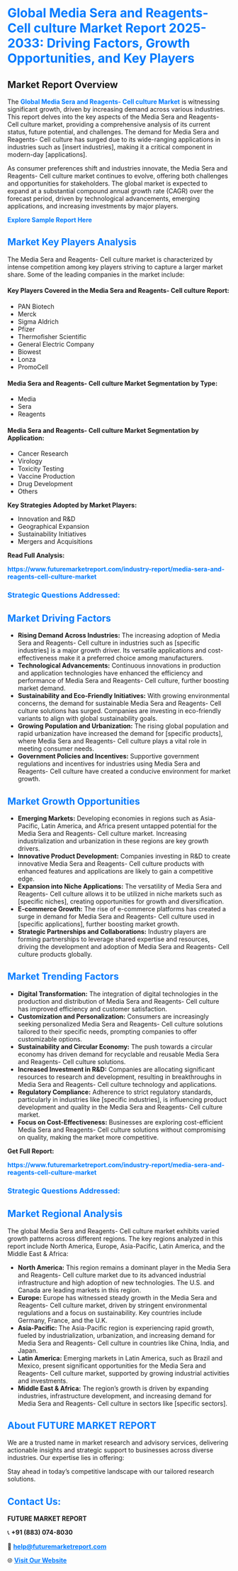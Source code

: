 <h1 style="color: #007BFF;">Global Media Sera and Reagents- Cell culture Market Report 2025-2033: Driving Factors, Growth Opportunities, and Key Players</h1>

<section id="overview">
<h2>Market Report Overview</h2>
<p>The <a href="https://www.futuremarketreport.com/industry-report/media-sera-and-reagents-cell-culture-market" style="color: #007BFF; text-decoration: none;"><strong>Global Media Sera and Reagents- Cell culture Market</strong></a> is witnessing significant growth, driven by increasing demand across various industries. This report delves into the key aspects of the Media Sera and Reagents- Cell culture market, providing a comprehensive analysis of its current status, future potential, and challenges. The demand for Media Sera and Reagents- Cell culture has surged due to its wide-ranging applications in industries such as [insert industries], making it a critical component in modern-day [applications].</p>
<p>As consumer preferences shift and industries innovate, the Media Sera and Reagents- Cell culture market continues to evolve, offering both challenges and opportunities for stakeholders. The global market is expected to expand at a substantial compound annual growth rate (CAGR) over the forecast period, driven by technological advancements, emerging applications, and increasing investments by major players.</p>
</section>

<section id="overview">
<p><a href="https://www.futuremarketreport.com/request-sample/reportId=63628" style="color: #007BFF; text-decoration: none;"><strong>Explore Sample Report Here</strong></a></p>
</section>

<section id="key-players">
<h2 style="color: #007BFF;">Market Key Players Analysis</h2>
<p>The Media Sera and Reagents- Cell culture market is characterized by intense competition among key players striving to capture a larger market share. Some of the leading companies in the market include:</p>
<h4>Key Players Covered in the Media Sera and Reagents- Cell culture Report:</h4>
<ul><li>PAN Biotech</li><li>Merck</li><li>Sigma Aldrich</li><li>Pfizer</li><li>Thermofisher Scientific</li><li>General Electric Company</li><li>Biowest</li><li>Lonza</li><li>PromoCell</li></ul>
<h4>Media Sera and Reagents- Cell culture Market Segmentation by Type:</h4>
<ul><li>Media</li><li>Sera</li><li>Reagents</li></ul>

<h4>Media Sera and Reagents- Cell culture Market Segmentation by Application:</h4>
<ul><li>Cancer Research</li><li>Virology</li><li>Toxicity Testing</li><li>Vaccine Production</li><li>Drug Development</li><li>Others</li></ul>
<p><strong>Key Strategies Adopted by Market Players:</strong></p>
<ul>
<li>Innovation and R&D</li>
<li>Geographical Expansion</li>
<li>Sustainability Initiatives</li>
<li>Mergers and Acquisitions</li>
</ul>
</section>

<section>
<p><strong>Read Full Analysis: </strong></p><a href="https://www.futuremarketreport.com/industry-report/media-sera-and-reagents-cell-culture-market" style="color: #007BFF; text-decoration: none;"><strong>https://www.futuremarketreport.com/industry-report/media-sera-and-reagents-cell-culture-market</strong></a>
<h3 style="color: #007BFF;">Strategic Questions Addressed:</h3>
</section>

<section id="driving-factors">
<h2 style="color: #007BFF;">Market Driving Factors</h2>
<ul>
<li><strong>Rising Demand Across Industries:</strong> The increasing adoption of Media Sera and Reagents- Cell culture in industries such as [specific industries] is a major growth driver. Its versatile applications and cost-effectiveness make it a preferred choice among manufacturers.</li>
<li><strong>Technological Advancements:</strong> Continuous innovations in production and application technologies have enhanced the efficiency and performance of Media Sera and Reagents- Cell culture, further boosting market demand.</li>
<li><strong>Sustainability and Eco-Friendly Initiatives:</strong> With growing environmental concerns, the demand for sustainable Media Sera and Reagents- Cell culture solutions has surged. Companies are investing in eco-friendly variants to align with global sustainability goals.</li>
<li><strong>Growing Population and Urbanization:</strong> The rising global population and rapid urbanization have increased the demand for [specific products], where Media Sera and Reagents- Cell culture plays a vital role in meeting consumer needs.</li>
<li><strong>Government Policies and Incentives:</strong> Supportive government regulations and incentives for industries using Media Sera and Reagents- Cell culture have created a conducive environment for market growth.</li>
</ul>
</section>

<section id="growth-opportunities">
<h2 style="color: #007BFF;">Market Growth Opportunities</h2>
<ul>
<li><strong>Emerging Markets:</strong> Developing economies in regions such as Asia-Pacific, Latin America, and Africa present untapped potential for the Media Sera and Reagents- Cell culture market. Increasing industrialization and urbanization in these regions are key growth drivers.</li>
<li><strong>Innovative Product Development:</strong> Companies investing in R&D to create innovative Media Sera and Reagents- Cell culture products with enhanced features and applications are likely to gain a competitive edge.</li>
<li><strong>Expansion into Niche Applications:</strong> The versatility of Media Sera and Reagents- Cell culture allows it to be utilized in niche markets such as [specific niches], creating opportunities for growth and diversification.</li>
<li><strong>E-commerce Growth:</strong> The rise of e-commerce platforms has created a surge in demand for Media Sera and Reagents- Cell culture used in [specific applications], further boosting market growth.</li>
<li><strong>Strategic Partnerships and Collaborations:</strong> Industry players are forming partnerships to leverage shared expertise and resources, driving the development and adoption of Media Sera and Reagents- Cell culture products globally.</li>
</ul>
</section>

<section id="trending-factors">
<h2 style="color: #007BFF;">Market Trending Factors</h2>
<ul>
<li><strong>Digital Transformation:</strong> The integration of digital technologies in the production and distribution of Media Sera and Reagents- Cell culture has improved efficiency and customer satisfaction.</li>
<li><strong>Customization and Personalization:</strong> Consumers are increasingly seeking personalized Media Sera and Reagents- Cell culture solutions tailored to their specific needs, prompting companies to offer customizable options.</li>
<li><strong>Sustainability and Circular Economy:</strong> The push towards a circular economy has driven demand for recyclable and reusable Media Sera and Reagents- Cell culture solutions.</li>
<li><strong>Increased Investment in R&D:</strong> Companies are allocating significant resources to research and development, resulting in breakthroughs in Media Sera and Reagents- Cell culture technology and applications.</li>
<li><strong>Regulatory Compliance:</strong> Adherence to strict regulatory standards, particularly in industries like [specific industries], is influencing product development and quality in the Media Sera and Reagents- Cell culture market.</li>
<li><strong>Focus on Cost-Effectiveness:</strong> Businesses are exploring cost-efficient Media Sera and Reagents- Cell culture solutions without compromising on quality, making the market more competitive.</li>
</ul>
</section>

<section>
<p><strong>Get Full Report: </strong></p><a href="https://www.futuremarketreport.com/industry-report/media-sera-and-reagents-cell-culture-market" style="color: #007BFF; text-decoration: none;"><strong>https://www.futuremarketreport.com/industry-report/media-sera-and-reagents-cell-culture-market</strong></a>
<h3 style="color: #007BFF;">Strategic Questions Addressed:</h3>
</section>


<section id="regional-analysis">
<h2 style="color: #007BFF;">Market Regional Analysis</h2>
<p>The global Media Sera and Reagents- Cell culture market exhibits varied growth patterns across different regions. The key regions analyzed in this report include North America, Europe, Asia-Pacific, Latin America, and the Middle East & Africa:</p>
<ul>
<li><strong>North America:</strong> This region remains a dominant player in the Media Sera and Reagents- Cell culture market due to its advanced industrial infrastructure and high adoption of new technologies. The U.S. and Canada are leading markets in this region.</li>
<li><strong>Europe:</strong> Europe has witnessed steady growth in the Media Sera and Reagents- Cell culture market, driven by stringent environmental regulations and a focus on sustainability. Key countries include Germany, France, and the U.K.</li>
<li><strong>Asia-Pacific:</strong> The Asia-Pacific region is experiencing rapid growth, fueled by industrialization, urbanization, and increasing demand for Media Sera and Reagents- Cell culture in countries like China, India, and Japan.</li>
<li><strong>Latin America:</strong> Emerging markets in Latin America, such as Brazil and Mexico, present significant opportunities for the Media Sera and Reagents- Cell culture market, supported by growing industrial activities and investments.</li>
<li><strong>Middle East & Africa:</strong> The region’s growth is driven by expanding industries, infrastructure development, and increasing demand for Media Sera and Reagents- Cell culture in sectors like [specific sectors].</li>
</ul>
</section>

<footer>
<h2 style="color: #007BFF;">About FUTURE MARKET REPORT</h2>
<p>We are a trusted name in market research and advisory services, delivering actionable insights and strategic support to businesses across diverse industries. Our expertise lies in offering:</p>

<p>Stay ahead in today’s competitive landscape with our tailored research solutions.</p>

<h2 style="color: #007BFF;">Contact Us:</h2>
<p><strong>FUTURE MARKET REPORT</strong></p>
<p>📞 <strong>+91 (883) 074-8030</strong></p>
<p>📧 <strong><a href="mailto:help@futuremarketreport.com" style="color: #007BFF;">help@futuremarketreport.com</a></strong></p>
<p>🌐 <strong><a href="https://www.futuremarketreport.com/" style="color: #007BFF;">Visit Our Website</a></strong></p>
</footer>